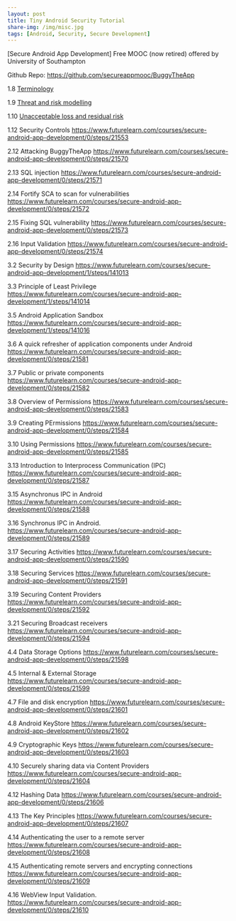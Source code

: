```yaml
---
layout: post
title: Tiny Android Security Tutorial
share-img: /img/misc.jpg
tags: [Android, Security, Secure Development]
---
```

[Secure Android App Development]
Free MOOC (now retired) offered by University of Southampton

Github Repo: https://github.com/secureappmooc/BuggyTheApp

1.8 [Terminology](https://www.futurelearn.com/courses/secure-android-app-development/0/steps/21550)

1.9 [Threat and risk modelling](https://www.futurelearn.com/courses/secure-android-app-development/0/steps/21551)

1.10 [Unacceptable loss and residual risk](https://www.futurelearn.com/courses/secure-android-app-development/0/steps/21552)

1.12 Security Controls https://www.futurelearn.com/courses/secure-android-app-development/0/steps/21553

2.12 Attacking BuggyTheApp https://www.futurelearn.com/courses/secure-android-app-development/0/steps/21570

2.13 SQL injection https://www.futurelearn.com/courses/secure-android-app-development/0/steps/21571

2.14 Fortify SCA to scan for vulnerabilities https://www.futurelearn.com/courses/secure-android-app-development/0/steps/21572

2.15 Fixing SQL vulnerability https://www.futurelearn.com/courses/secure-android-app-development/0/steps/21573

2.16 Input Validation https://www.futurelearn.com/courses/secure-android-app-development/0/steps/21574





3.2 Security by Design https://www.futurelearn.com/courses/secure-android-app-development/1/steps/141013

3.3 Principle of Least Privilege https://www.futurelearn.com/courses/secure-android-app-development/1/steps/141014

3.5 Android Application Sandbox https://www.futurelearn.com/courses/secure-android-app-development/1/steps/141016

3.6 A quick refresher of application components under Android https://www.futurelearn.com/courses/secure-android-app-development/0/steps/21581

3.7 Public or private components https://www.futurelearn.com/courses/secure-android-app-development/0/steps/21582

3.8 Overview of Permissions https://www.futurelearn.com/courses/secure-android-app-development/0/steps/21583

3.9 Creating PErmissions  https://www.futurelearn.com/courses/secure-android-app-development/0/steps/21584

3.10 Using Permissions https://www.futurelearn.com/courses/secure-android-app-development/0/steps/21585

3.13 Introduction to Interprocess Communication (IPC) https://www.futurelearn.com/courses/secure-android-app-development/0/steps/21587

3.15 Asynchronus IPC in Android https://www.futurelearn.com/courses/secure-android-app-development/0/steps/21588

3.16 Synchronus IPC in Android. https://www.futurelearn.com/courses/secure-android-app-development/0/steps/21589

3.17 Securing Activities  https://www.futurelearn.com/courses/secure-android-app-development/0/steps/21590

3.18 Securing Services https://www.futurelearn.com/courses/secure-android-app-development/0/steps/21591

3.19 Securing Content Providers https://www.futurelearn.com/courses/secure-android-app-development/0/steps/21592

3.21 Securing Broadcast receivers https://www.futurelearn.com/courses/secure-android-app-development/0/steps/21594

4.4 Data Storage Options  https://www.futurelearn.com/courses/secure-android-app-development/0/steps/21598

4.5 Internal & External Storage https://www.futurelearn.com/courses/secure-android-app-development/0/steps/21599

4.7 File and disk encryption https://www.futurelearn.com/courses/secure-android-app-development/0/steps/21601

4.8 Android KeyStore https://www.futurelearn.com/courses/secure-android-app-development/0/steps/21602

4.9 Cryptographic Keys https://www.futurelearn.com/courses/secure-android-app-development/0/steps/21603

4.10 Securely sharing data via Content Providers https://www.futurelearn.com/courses/secure-android-app-development/0/steps/21604

4.12 Hashing Data https://www.futurelearn.com/courses/secure-android-app-development/0/steps/21606

4.13 The Key Principles https://www.futurelearn.com/courses/secure-android-app-development/0/steps/21607

4.14 Authenticating the user to a remote server https://www.futurelearn.com/courses/secure-android-app-development/0/steps/21608

4.15 Authenticating remote servers and encrypting connections https://www.futurelearn.com/courses/secure-android-app-development/0/steps/21609

4.16 WebView Input Validation. https://www.futurelearn.com/courses/secure-android-app-development/0/steps/21610

